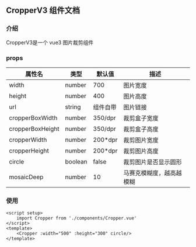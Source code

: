 ## CropperV3 组件文档

### 介绍

CropperV3是一个 vue3 图片裁剪组件

### props 

| 属性名           | 类型    | 默认值   | 描述                     |
| ---------------- | ------- | -------- | ------------------------ |
| width            | number  | 700      | 图片宽度                 |
| height           | number  | 400      | 图片高度                 |
| url              | string  | 组件自带 | 图片链接                 |
| cropperBoxWidth  | number  | 350/dpr  | 裁剪盒子宽度             |
| cropperBoxHeight | number  | 350/dpr  | 裁剪盒子高度             |
| cropperWidth     | number  | 200*dpr  | 裁剪图片宽度             |
| cropperHeight    | number  | 200*dpr  | 裁剪图片高度             |
| circle           | boolean | false    | 裁剪图片是否显示圆形     |
| mosaicDeep       | number  | 10       | 马赛克模糊度，越高越模糊 |

### 使用

```vue
<script setup>
	import Cropper from './components/Cropper.vue'
</script>
<template>
	<Cropper :width="500" :height="300" circle/>
</template>
```

